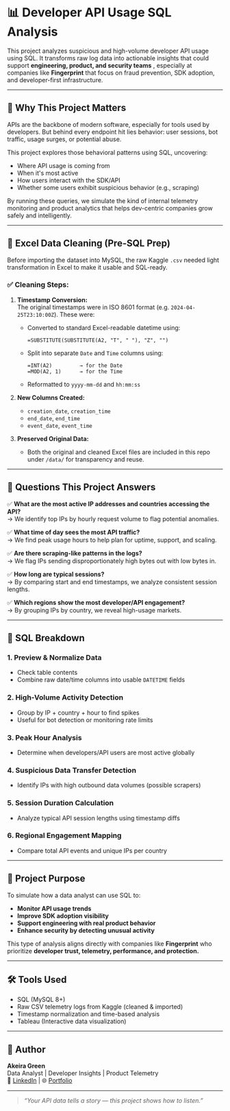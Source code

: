 # 📊 Developer API Usage SQL Analysis

This project analyzes suspicious and high-volume developer API usage using SQL. It transforms raw log data into actionable insights that could support **engineering, product, and security teams** , especially at companies like **Fingerprint** that focus on fraud prevention, SDK adoption, and developer-first infrastructure.

---

## 🚀 Why This Project Matters

APIs are the backbone of modern software, especially for tools used by developers. But behind every endpoint hit lies behavior: user sessions, bot traffic, usage surges, or potential abuse.

This project explores those behavioral patterns using SQL, uncovering:

- Where API usage is coming from  
- When it's most active  
- How users interact with the SDK/API  
- Whether some users exhibit suspicious behavior (e.g., scraping)

By running these queries, we simulate the kind of internal telemetry monitoring and product analytics that helps dev-centric companies grow safely and intelligently.

---

## 🧼 Excel Data Cleaning (Pre-SQL Prep)

Before importing the dataset into MySQL, the raw Kaggle `.csv` needed light transformation in Excel to make it usable and SQL-ready.

### ✅ Cleaning Steps:

1. **Timestamp Conversion:**  
   The original timestamps were in ISO 8601 format (e.g. `2024-04-25T23:10:00Z`). These were:
   - Converted to standard Excel-readable datetime using:
     ```excel
     =SUBSTITUTE(SUBSTITUTE(A2, "T", " "), "Z", "")
     ```
   - Split into separate `Date` and `Time` columns using:
     ```excel
     =INT(A2)         → for the Date  
     =MOD(A2, 1)      → for the Time
     ```
   - Reformatted to `yyyy-mm-dd` and `hh:mm:ss`

2. **New Columns Created:**
   - `creation_date`, `creation_time`  
   - `end_date`, `end_time`  
   - `event_date`, `event_time`

3. **Preserved Original Data:**
   - Both the original and cleaned Excel files are included in this repo under `/data/` for transparency and reuse.

---

## 🧠 Questions This Project Answers

✅ **What are the most active IP addresses and countries accessing the API?**  
→ We identify top IPs by hourly request volume to flag potential anomalies.

✅ **What time of day sees the most API traffic?**  
→ We find peak usage hours to help plan for uptime, support, and scaling.

✅ **Are there scraping-like patterns in the logs?**  
→ We flag IPs sending disproportionately high bytes out with low bytes in.

✅ **How long are typical sessions?**  
→ By comparing start and end timestamps, we analyze consistent session lengths.

✅ **Which regions show the most developer/API engagement?**  
→ By grouping IPs by country, we reveal high-usage markets.

---

## 📂 SQL Breakdown

### 1. Preview & Normalize Data
- Check table contents
- Combine raw date/time columns into usable `DATETIME` fields

### 2. High-Volume Activity Detection
- Group by IP + country + hour to find spikes
- Useful for bot detection or monitoring rate limits

### 3. Peak Hour Analysis
- Determine when developers/API users are most active globally

### 4. Suspicious Data Transfer Detection
- Identify IPs with high outbound data volumes (possible scrapers)

### 5. Session Duration Calculation
- Analyze typical API session lengths using timestamp diffs

### 6. Regional Engagement Mapping
- Compare total API events and unique IPs per country

---

## 🎯 Project Purpose

To simulate how a data analyst can use SQL to:
- **Monitor API usage trends**
- **Improve SDK adoption visibility**
- **Support engineering with real product behavior**
- **Enhance security by detecting unusual activity**

This type of analysis aligns directly with companies like **Fingerprint** who prioritize **developer trust, telemetry, performance, and protection.**

---

## 🛠 Tools Used

- SQL (MySQL 8+)
- Raw CSV telemetry logs from Kaggle (cleaned & imported)
- Timestamp normalization and time-based analysis
- Tableau (Interactive data visualization)

---

## 👤 Author

**Akeira Green**  
Data Analyst | Developer Insights | Product Telemetry  
📎 [LinkedIn](https://www.linkedin.com/in/akeira-green) | 🌐 [Portfolio](https://whimsical-souffle-c10945.netlify.app/)

---

> _“Your API data tells a story — this project shows how to listen.”_
